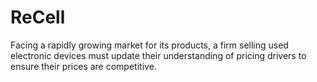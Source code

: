 # ReCell
Facing a rapidly growing market for its products, a firm selling used electronic devices must update their understanding of pricing drivers to ensure their prices are competitive.
